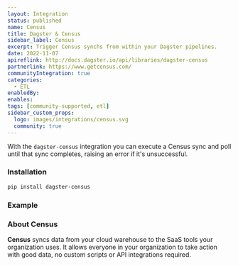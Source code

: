 ```yaml
---
layout: Integration
status: published
name: Census
title: Dagster & Census
sidebar_label: Census
excerpt: Trigger Census synchs from within your Dagster pipelines.
date: 2022-11-07
apireflink: http://docs.dagster.io/api/libraries/dagster-census
partnerlink: https://www.getcensus.com/
communityIntegration: true
categories:
  - ETL
enabledBy:
enables:
tags: [community-supported, etl]
sidebar_custom_props:
  logo: images/integrations/census.svg
  community: true
---
```


With the `dagster-census` integration you can execute a Census sync and poll until that sync completes, raising an error if it's unsuccessful.

### Installation

```bash
pip install dagster-census
```

### Example

<CodeExample path="docs_snippets/docs_snippets/integrations/census.py" language="python" />

### About Census

**Census** syncs data from your cloud warehouse to the SaaS tools your organization uses. It allows everyone in your organization to take action with good data, no custom scripts or API integrations required.
